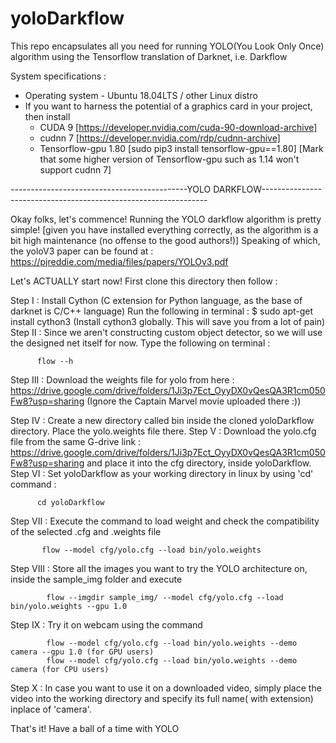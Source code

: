 # yoloDarkflow
This repo encapsulates all you need for running YOLO(You Look Only Once) algorithm using the Tensorflow translation of Darknet, i.e. Darkflow

System specifications :
* Operating system - Ubuntu 18.04LTS / other Linux distro
* If you want to harness the potential of a graphics card in your project, then install 
    * CUDA 9 [https://developer.nvidia.com/cuda-90-download-archive] 
    * cudnn 7 [https://developer.nvidia.com/rdp/cudnn-archive]
    * Tensorflow-gpu 1.80 [sudo pip3 install tensorflow-gpu==1.80] 
    [Mark that some higher version of Tensorflow-gpu such as 1.14 won't support cudnn 7] 
 
 --------------------------------------------YOLO DARKFLOW----------------------------------------------------------------
 
Okay folks, let's commence! 
Running the YOLO darkflow algorithm is pretty simple! [given you have installed everything correctly, as the algorithm is a bit high maintenance (no offense to the good authors!)] 
Speaking of which, the yoloV3 paper can be found at : https://pjreddie.com/media/files/papers/YOLOv3.pdf 

Let's ACTUALLY start now!
First clone this directory then follow :

Step I : Install Cython (C extension for Python language, as the base of darknet is C/C++ language)
         Run the following in terminal : $ sudo apt-get install cython3 
         (Install cython3 globally. This will save you from a lot of pain)
Step II : Since we aren't constructing custom object detector, so we will use the designed net itself for now.
          Type the following on terminal : 
          
          flow --h

Step III : Download the weights file for yolo from here : https://drive.google.com/drive/folders/1Ji3p7Ect_OyyDX0vQesQA3R1cm050Fw8?usp=sharing (Ignore the Captain Marvel movie uploaded there :)) 

Step IV : Create a new directory called bin inside the cloned yoloDarkflow directory. Place the yolo.weights file there.
Step V : Download the yolo.cfg file from the same G-drive link : https://drive.google.com/drive/folders/1Ji3p7Ect_OyyDX0vQesQA3R1cm050Fw8?usp=sharing and place it into the cfg directory, inside yoloDarkflow.
Step VI : Set yoloDarkflow as your working directory in linux by using 'cd' command :
          
          cd yoloDarkflow

Step VII : Execute the command to load weight and check the compatibility of the selected .cfg and .weights file
           
           flow --model cfg/yolo.cfg --load bin/yolo.weights
           
Step VIII : Store all the images you want to try the YOLO architecture on, inside the sample_img folder and execute
            
            flow --imgdir sample_img/ --model cfg/yolo.cfg --load bin/yolo.weights --gpu 1.0
            
Step IX : Try it on webcam using the command 

            flow --model cfg/yolo.cfg --load bin/yolo.weights --demo camera --gpu 1.0 (for GPU users)
            flow --model cfg/yolo.cfg --load bin/yolo.weights --demo camera (for CPU users)
            
Step X : In case you want to use it on a downloaded video, simply place the video into the working directory and specify its full name( with extension) inplace of 'camera'. 

That's it! Have a ball of a time with YOLO

